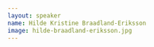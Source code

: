 ```yaml
---
layout: speaker
name: Hilde Kristine Braadland-Eriksson
image: hilde-braadland-eriksson.jpg
---
```

